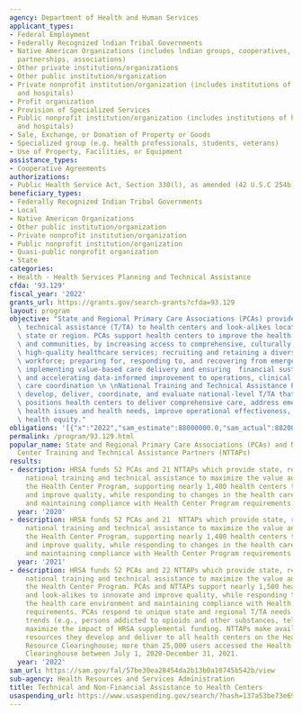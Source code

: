 ```yaml
---
agency: Department of Health and Human Services
applicant_types:
- Federal Employment
- Federally Recognized lndian Tribal Governments
- Native American Organizations (includes lndian groups, cooperatives, corporations,
  partnerships, associations)
- Other private institutions/organizations
- Other public institution/organization
- Private nonprofit institution/organization (includes institutions of higher education
  and hospitals)
- Profit organization
- Provision of Specialized Services
- Public nonprofit institution/organization (includes institutions of higher education
  and hospitals)
- Sale, Exchange, or Donation of Property or Goods
- Specialized group (e.g. health professionals, students, veterans)
- Use of Property, Facilities, or Equipment
assistance_types:
- Cooperative Agreements
authorizations:
- Public Health Service Act, Section 330(l), as amended (42 U.S.C 254b).
beneficiary_types:
- Federally Recognized Indian Tribal Governments
- Local
- Native American Organizations
- Other public institution/organization
- Private nonprofit institution/organization
- Public nonprofit institution/organization
- Quasi-public nonprofit organization
- State
categories:
- Health - Health Services Planning and Technical Assistance
cfda: '93.129'
fiscal_year: '2022'
grants_url: https://grants.gov/search-grants?cfda=93.129
layout: program
objective: "State and Regional Primary Care Associations (PCAs) provide training and\
  \ technical assistance (T/TA) to health centers and look-alikes located in their\
  \ state or region. PCAs support health centers to improve the health of individuals\
  \ and communities, by increasing access to comprehensive, culturally competent,\
  \ high-quality healthcare services; recruiting and retaining a diverse healthcare\
  \ workforce; preparing for, responding to, and recovering from emergent health events;\
  \ implementing value-based care delivery and ensuring  financial sustainability;\
  \ and accelerating data-informed improvement to operations, clinical quality, and\
  \ care coordination \n \nNational Training and Technical Assistance Partners (NTTAPs)\
  \ develop, deliver, coordinate, and evaluate national-level T/TA that strategically\
  \ positions health centers to deliver comprehensive care, address emergent public\
  \ health issues and health needs, improve operational effectiveness, and advance\
  \ health equity."
obligations: '[{"x":"2022","sam_estimate":88000000.0,"sam_actual":88200000.0,"usa_spending_actual":5900801.0},{"x":"2023","sam_estimate":91800000.0,"sam_actual":0.0,"usa_spending_actual":2875369.0},{"x":"2024","sam_estimate":91800000.0,"sam_actual":0.0,"usa_spending_actual":144858211.64}]'
permalink: /program/93.129.html
popular_name: State and Regional Primary Care Associations (PCAs) and National Health
  Center Training and Technical Assistance Partners (NTTAPs)
results:
- description: HRSA funds 52 PCAs and 21 NTTAPs which provide state, regional, and
    national training and technical assistance to maximize the value and impact of
    the Health Center Program, supporting nearly 1,400 health centers to innovate
    and improve quality, while responding to changes in the health care environment
    and maintaining compliance with Health Center Program requirements.
  year: '2020'
- description: HRSA funds 52 PCAs and 21  NTTAPs which provide state, regional, and
    national training and technical assistance to maximize the value and impact of
    the Health Center Program, supporting nearly 1,400 health centers to innovate
    and improve quality, while responding to changes in the health care environment
    and maintaining compliance with Health Center Program requirements.
  year: '2021'
- description: HRSA funds 52 PCAs and 22 NTTAPs which provide state, regional, and
    national training and technical assistance to maximize the value and impact of
    the Health Center Program. PCAs and NTTAPs support nearly 1,500 health centers
    and look-alikes to innovate and improve quality, while responding to changes in
    the health care environment and maintaining compliance with Health Center Program
    requirements. PCAs respond to unique state and regional T/TA needs based on health
    trends (e.g., persons addicted to opioids and other substances, telehealth), and
    maximize the impact of HRSA supplemental funding. NTTAPs make available the T/TA
    resources they develop and deliver to all health centers on the Health Center
    Resource Clearinghouse; more than 25,000 users accessed the Health Center Resource
    Clearinghouse between July 1, 2020-December 31, 2021.
  year: '2022'
sam_url: https://sam.gov/fal/57be30ea28454da2b13b0a10745b542b/view
sub-agency: Health Resources and Services Administration
title: Technical and Non-Financial Assistance to Health Centers
usaspending_url: https://www.usaspending.gov/search/?hash=137a53be73e6966762e955027d6369a5
---
```

